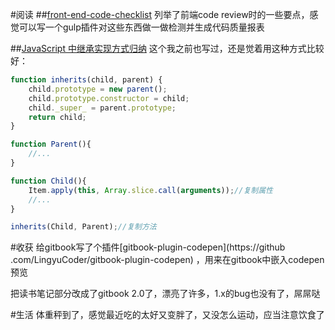 #阅读
##[front-end-code-checklist](https://github.com/yujiangshui/front-end-code-checklist)
列举了前端code review时的一些要点，感觉可以写一个gulp插件对这些东西做一做检测并生成代码质量报表

##[JavaScript 中继承实现方式归纳](http://www.html-js.com/article/2825)
这个我之前也写过，还是觉着用这种方式比较好：

```javascript
function inherits(child, parent) {
    child.prototype = new parent();
    child.prototype.constructor = child;
    child._super_ = parent.prototype;
    return child;
}

function Parent(){
    //...
}

function Child(){
    Item.apply(this, Array.slice.call(arguments));//复制属性
    //...
}

inherits(Child, Parent);//复制方法
```

#收获
给gitbook写了个插件[gitbook-plugin-codepen](https://github
.com/LingyuCoder/gitbook-plugin-codepen)
，用来在gitbook中嵌入codepen预览

把读书笔记部分改成了gitbook 2.0了，漂亮了许多，1.x的bug也没有了，屌屌哒

#生活
体重秤到了，感觉最近吃的太好又变胖了，又没怎么运动，应当注意饮食了